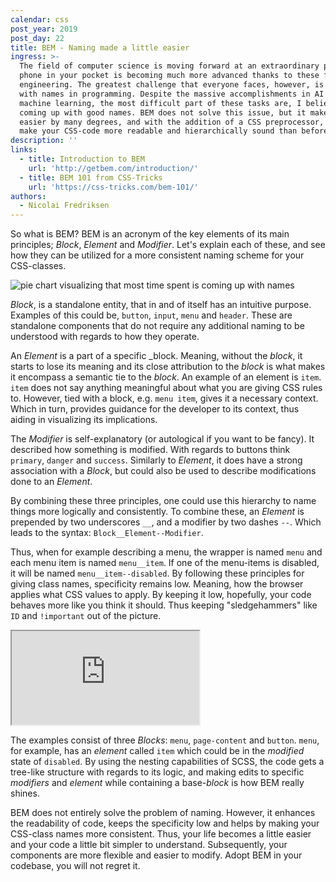 ```yaml
---
calendar: css
post_year: 2019
post_day: 22
title: BEM - Naming made a little easier
ingress: >-
  The field of computer science is moving forward at an extraordinary pace. The
  phone in your pocket is becoming much more advanced thanks to these feats of
  engineering. The greatest challenge that everyone faces, however, is coming up
  with names in programming. Despite the massive accomplishments in AI and
  machine learning, the most difficult part of these tasks are, I believe,
  coming up with good names. BEM does not solve this issue, but it makes it
  easier by many degrees, and with the addition of a CSS preprocessor, it can
  make your CSS-code more readable and hierarchically sound than before.
description: ''
links:
  - title: Introduction to BEM
    url: 'http://getbem.com/introduction/'
  - title: BEM 101 from CSS-Tricks
    url: 'https://css-tricks.com/bem-101/'
authors:
  - Nicolai Fredriksen
---
```

So what is BEM? BEM is an acronym of the key elements of its main principles; *Block*, *Element* and *Modifier*. Let's explain each of these, and see how they can be utilized for a more consistent naming scheme for your CSS-classes.

![pie chart visualizing that most time spent is coming up with names](https://i.redd.it/gmrtwstkavpz.jpg)

_Block_, is a standalone entity, that in and of itself has an intuitive purpose. Examples of this could be, `button`, `input`, `menu` and `header`. These are standalone components that do not require any additional naming to be understood with regards to how they operate.

An _Element_ is a part of a specific _block. Meaning, without the _block_, it starts to lose its meaning and its close attribution to the _block_ is what makes it encompass a semantic tie to the _block_. An example of an element is `item`. `item` does not say anything meaningful about what you are giving CSS rules to. However, tied with a block, e.g. `menu item`, gives it a necessary context. Which in turn, provides guidance for the developer to its context, thus aiding in visualizing its implications.

The _Modifier_ is self-explanatory (or autological if you want to be fancy). It described how something is modified. With regards to buttons think `primary`, `danger` and `success`. Similarly to _Element_, it does have a strong association with a _Block_, but could also be used to describe modifications done to an _Element_.

By combining these three principles, one could use this hierarchy to name things more logically and consistently. To combine these, an _Element_ is prepended by two underscores `__`, and a modifier by two dashes `--`. Which leads to the syntax: `Block__Element--Modifier`.

Thus, when for example describing a menu, the wrapper is named `menu` and each menu item is named `menu__item`. If one of the menu-items is disabled, it will be named `menu__item--disabled`. By following these principles for giving class names, specificity remains low. Meaning, how the browser applies what CSS values to apply. By keeping it low, hopefully, your code behaves more like you think it should. Thus keeping "sledgehammers" like `ID` and `!important` out of the picture.

<iframe src="https://codepen.io/nicolaif/pen/povRJEY"></iframe>

The examples consist of three _Blocks_: `menu`, `page-content` and `button`. `menu`, for example, has an _element_ called `item` which could be in the _modified_ state of `disabled`. By using the nesting capabilities of SCSS, the code gets a tree-like structure with regards to its logic, and making edits to specific _modifiers_ and _element_ while containing a base-_block_ is how BEM really shines.

BEM does not entirely solve the problem of naming. However, it enhances the readability of code, keeps the specificity low and helps by making your CSS-class names more consistent. Thus, your life becomes a little easier and your code a little bit simpler to understand. Subsequently, your components are more flexible and easier to modify. Adopt BEM in your codebase, you will not regret it.

